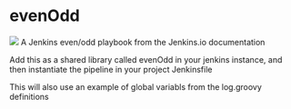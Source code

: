 # evenOdd
<a href='http://localhost:8080/job/library-from-github-pipeline/'><img src='http://localhost:8080/buildStatus/icon?job=library-from-github-pipeline'></a>
A Jenkins even/odd playbook from the Jenkins.io documentation

Add this as a shared library called evenOdd in your jenkins
instance, and then instantiate the pipeline in your project Jenkinsfile

This will also use an example of global variabls from the log.groovy
definitions
